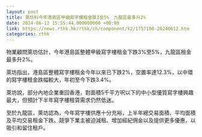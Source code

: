```yaml
---
layout: post
title: 萊坊料今年港島區甲級寫字樓租金跌3至5%　九龍區最多升2%
date: 2024-06-12 15:55:44.000000000 +08:00
link: https://news.rthk.hk/rthk/ch/component/k2/1757100-20240612.htm
categories: rthk
---
```


物業顧問萊坊估計，今年港島區整體甲級寫字樓租金下跌3%至5%，九龍區租金最多升2%。

萊坊指出，港島區整體寫字樓租金今年以來已下跌2%，空置率達12.3%，以中環的寫字樓租金跌幅較大，年初至今下跌3.4%。

萊坊說，部分內地企業重回香港，對面積5千平方呎以下的中小型優質寫字樓興趣最大，但預計下半年寫字樓租賃需求仍然低迷。

至於九龍區，萊坊認為，今年寫字樓供應十分充裕，上半年總交易面積、平均面積及平均交易租金下跌。競爭下業主被迫減租、增加經紀佣金以及提供更多優惠，以吸引和留住租戶。
